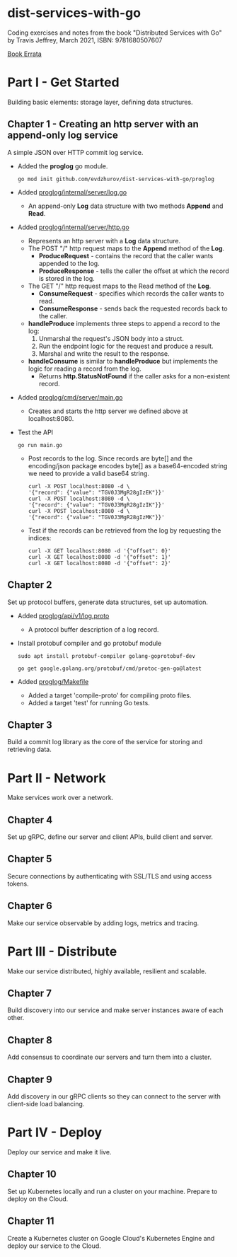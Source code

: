 # dist-services-with-go
Coding exercises and notes from the book "Distributed Services with Go" by Travis Jeffrey, March 2021, ISBN: 9781680507607

[Book Errata](https://devtalk.com/books/distributed-services-with-go/errata)

# Part I - Get Started
Building basic elements: storage layer, defining data structures.
## Chapter 1 - Creating an http server with an append-only log service
A simple JSON over HTTP commit log service.

- Added the **proglog** go module.
    ```
    go mod init github.com/evdzhurov/dist-services-with-go/proglog
    ```

- Added [proglog/internal/server/log.go](proglog/internal/server/log.go)
    - An append-only **Log** data structure with two methods **Append** and **Read**.
- Added [proglog/internal/server/http.go](proglog/internal/server/http.go)
    - Represents an http server with a **Log** data structure.
    - The POST "/" http request maps to the **Append** method of the **Log**.
        - **ProduceRequest** - contains the record that the caller wants appended to the log.
        - **ProduceResponse** - tells the caller the offset at which the record is stored in the log.
    - The GET "/" http request maps to the Read method of the **Log**.
        - **ConsumeRequest** - specifies which records the caller wants to read.
        - **ConsumeResponse** - sends back the requested records back to the caller.
    - **handleProduce** implements three steps to append a record to the log:
        1. Unmarshal the request's JSON body into a struct.
        2. Run the endpoint logic for the request and produce a result.
        3. Marshal and write the result to the response.
    - **handleConsume** is similar to **handleProduce** but implements the logic for reading a record from the log.
        - Returns **http.StatusNotFound** if the caller asks for a non-existent record.
- Added [proglog/cmd/server/main.go](proglog/cmd/server/main.go)
    - Creates and starts the http server we defined above at localhost:8080.
- Test the API
    ```
    go run main.go
    ```
    - Post records to the log. Since records are byte[] and the encoding/json package encodes byte[] as a base64-encoded string we need to provide a valid base64 string.
        ```
        curl -X POST localhost:8080 -d \
        '{"record": {"value": "TGV0J3MgR28gIzEK"}}'
        curl -X POST localhost:8080 -d \
        '{"record": {"value": "TGV0J3MgR28gIzIK"}}'
        curl -X POST localhost:8080 -d \
        '{"record": {"value": "TGV0J3MgR28gIzMK"}}'
        ```
    - Test if the records can be retrieved from the log by requesting the indices:
        ```
        curl -X GET localhost:8080 -d '{"offset": 0}'
        curl -X GET localhost:8080 -d '{"offset": 1}'
        curl -X GET localhost:8080 -d '{"offset": 2}'
        ```  

## Chapter 2
Set up protocol buffers, generate data structures, set up automation.

* Added [proglog/api/v1/log.proto](proglog/api/v1/log.proto)
    * A protocol buffer description of a log record.

* Install protobuf compiler and go protobuf module
    ```
    sudo apt install protobuf-compiler golang-goprotobuf-dev

    go get google.golang.org/protobuf/cmd/protoc-gen-go@latest
    ```

* Added [proglog/Makefile](proglog/Makefile)
    * Added a target 'compile-proto' for compiling proto files.
    * Added a target 'test' for running Go tests.

## Chapter 3
Build a commit log library as the core of the service for storing and retrieving data.

# Part II - Network
Make services work over a network.

## Chapter 4
Set up gRPC, define our server and client APIs, build client and server.

## Chapter 5
Secure connections by authenticating with SSL/TLS and using access tokens.

## Chapter 6
Make our service observable by adding logs, metrics and tracing.

# Part III - Distribute
Make our service distributed, highly available, resilient and scalable.

## Chapter 7
Build discovery into our service and make server instances aware of each other.

## Chapter 8
Add consensus to coordinate our servers and turn them into a cluster.

## Chapter 9
Add discovery in our gRPC clients so they can connect to the server with client-side load balancing.

# Part IV - Deploy
Deploy our service and make it live.

## Chapter 10
Set up Kubernetes locally and run a cluster on your machine. Prepare to deploy on the Cloud.

## Chapter 11
Create a Kubernetes cluster on Google Cloud's Kubernetes Engine and deploy our service to the Cloud.